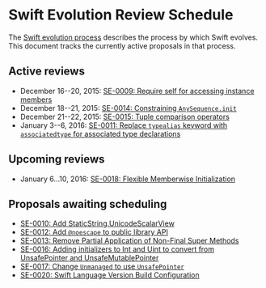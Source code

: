 # Swift Evolution Review Schedule

The [Swift evolution process][evolution-process] describes the process
by which Swift evolves. This document tracks the currently active
proposals in that process.

## Active reviews

* December 16--20, 2015: [SE-0009: Require self for accessing instance members  ](proposals/0009-require-self-for-accessing-instance-members.md)
* December 18--21, 2015: [SE-0014: Constraining `AnySequence.init`](proposals/0014-constrained-AnySequence.md)
* December 21--22, 2015: [SE-0015: Tuple comparison operators](proposals/0015-tuple-comparison-operators.md)
* January 3--6, 2016: [SE-0011: Replace `typealias` keyword with `associatedtype` for associated type declarations](proposals/0011-replace-typealias-associated.md)

## Upcoming reviews

* January 6...10, 2016: [SE-0018: Flexible Memberwise Initialization](proposals/0018-flexible-memberwise-initialization.md)

## Proposals awaiting scheduling

* [SE-0010: Add StaticString.UnicodeScalarView](proposals/0010-add-staticstring-unicodescalarview.md)
* [SE-0012: Add `@noescape` to public library API](proposals/0012-add-noescape-to-public-library-api.md)
* [SE-0013: Remove Partial Application of Non-Final Super Methods](proposals/0013-remove-partial-application-super.md)
* [SE-0016: Adding initializers to Int and Uint to convert from UnsafePointer and UnsafeMutablePointer](proposals/0016-initializers-for-converting-unsafe-pointers-to-ints.md)
* [SE-0017: Change `Unmanaged` to use `UnsafePointer`](proposals/0017-convert-unmanaged-to-use-unsafepointer.md)
* [SE-0020: Swift Language Version Build Configuration](proposals/0020-if-swift-version.md)


[evolution-process]: process.md  "The Swift evolution process"

